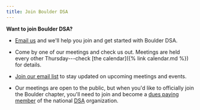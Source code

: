 ```yaml
---
title: Join Boulder DSA
---
```


**Want to join Boulder DSA?**

* [Email us][email-welcome] and we'll help you join and get started with Boulder DSA.

* Come by one of our meetings and check us out.  Meetings are held every other Thursday---check [the calendar]({% link calendar.md %}) for details.

* [Join our email list][mailing-list-signup] to stay updated on upcoming meetings and events.  

* Our meetings are open to the public, but when you'd like to officially join the Boulder chapter, you'll need to join and become a [dues paying member](https://act.dsausa.org/donate/membership/) of the national [DSA](http://www.dsausa.org) organization.

[email-welcome]: mailto:boulderdsa@gmail.com?subject="Joining%20Boulder%20DSA"
[mailing-list-signup]: https://actionnetwork.org/forms/sign-up-for-email-updates-from-boulder-dsa
